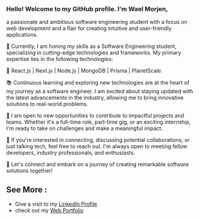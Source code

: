 ### Hello! Welcome to my GitHub profile. I'm Wael Morjen, 

a passionate and ambitious software engineering student with a focus on web development and a flair for creating intuitive and user-friendly applications.

💼 Currently, I am honing my skills as a Software Engineering student, specializing in cutting-edge technologies and frameworks. My primary expertise lies in the following technologies:

🔧 React.js | Next.js | Node.js | MongoDB | Prisma | PlanetScale

📚 Continuous learning and exploring new technologies are at the heart of my journey as a software engineer. I am excited about staying updated with the latest advancements in the industry, allowing me to bring innovative solutions to real-world problems.

💼 I am open to new opportunities to contribute to impactful projects and teams. Whether it's a full-time role, part-time gig, or an exciting internship, I'm ready to take on challenges and make a meaningful impact.

🤝 If you're interested in connecting, discussing potential collaborations, or just talking tech, feel free to reach out. I'm always open to meeting fellow developers, industry professionals, and enthusiasts.

🚀 Let's connect and embark on a journey of creating remarkable software solutions together!

## See More :

- Give a visit to my [LinkedIn Profile](https://www.linkedin.com/in/wael-morjen/)
- check out my [Web Portfolio](https://portfolio-wael.vercel.app/)
